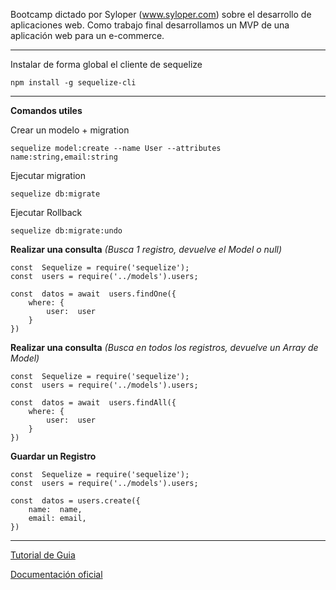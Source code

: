 Bootcamp dictado por Syloper (www.syloper.com) sobre el desarrollo de aplicaciones web. Como trabajo final desarrollamos un MVP de una aplicación web para un e-commerce. 



------------

Instalar de forma global el cliente de sequelize

`npm install -g sequelize-cli`

------------

**Comandos utiles**

Crear un modelo + migration

`sequelize model:create --name User --attributes name:string,email:string`

Ejecutar migration

`sequelize db:migrate`

Ejecutar Rollback

`sequelize db:migrate:undo`

**Realizar una consulta** *(Busca 1 registro, devuelve el Model o null)*
```
const  Sequelize = require('sequelize');
const  users = require('../models').users;

const  datos = await  users.findOne({
	where: {
		user:  user
	}
})
```

**Realizar una consulta** *(Busca en todos los registros, devuelve un Array de Model)*
```
const  Sequelize = require('sequelize');
const  users = require('../models').users;

const  datos = await  users.findAll({
	where: {
		user:  user
	}
})
```

**Guardar un Registro**
```
const  Sequelize = require('sequelize');
const  users = require('../models').users;

const  datos = users.create({
	name:  name,
	email: email,
})
```

------------

[Tutorial de Guia](https://tomasmalio.medium.com/node-js-express-y-mysql-con-sequelize-ec0a7c0ae292)

[Documentación oficial](https://sequelize.org/docs/v6/getting-started/)
